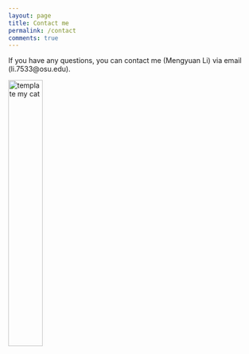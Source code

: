 ```yaml
---
layout: page
title: Contact me
permalink: /contact
comments: true
---
```


<div class="row justify-content-between">
<div class="col-md-8 pr-5">

<p>If you have any questions, you can contact me (Mengyuan Li) via email (li.7533@osu.edu).</p>

<p class="mb-5"><img class="shadow-lg" src="{{site.baseurl}}/assets/images/mycat.jpeg" alt="template my cat" width="37%" height="37%" /></p>
</div>
</div>